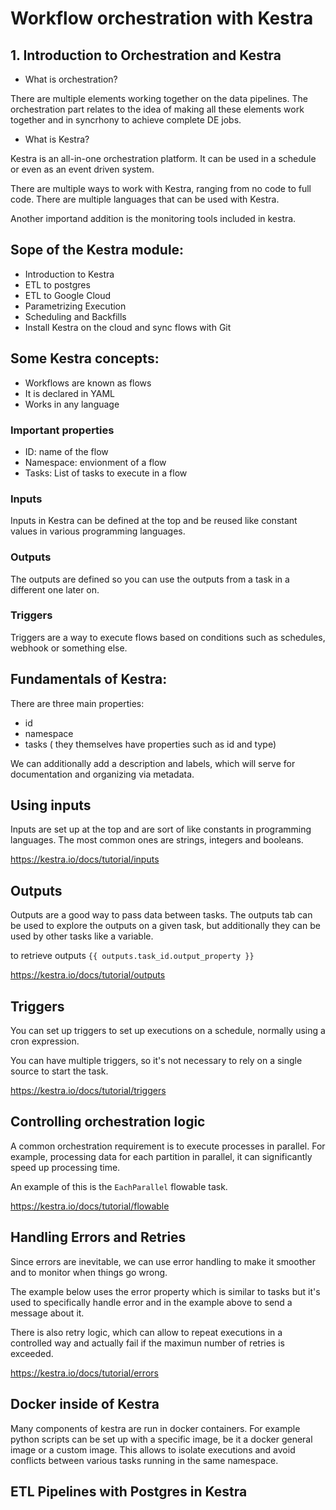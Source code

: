 # Workflow orchestration with Kestra

## 1. Introduction to Orchestration and Kestra

* What is orchestration?

There are multiple elements working together on the data pipelines. The orchestration part relates to the idea of making all these elements work together and in syncrhony to achieve complete DE jobs.

* What is Kestra?

Kestra is an all-in-one orchestration platform. It can be used in a schedule or even as an event driven system. 

There are multiple ways to work with Kestra, ranging from no code to full code. There are multiple languages that can be used with Kestra. 

Another importand addition is the monitoring tools included in kestra. 

## Sope of the Kestra module:

- Introduction to Kestra
- ETL to postgres
- ETL to Google Cloud
- Parametrizing Execution
- Scheduling and Backfills
- Install Kestra on the cloud and sync flows with Git


## Some Kestra concepts:

- Workflows are known as flows
- It is declared in YAML
- Works in any language

### Important properties

- ID: name of the flow
- Namespace: envionment of a flow
- Tasks: List of tasks to execute in a flow


### Inputs

Inputs in Kestra can be defined at the top and be reused like constant values in various programming languages.

### Outputs

The outputs are defined so you can use the outputs from a task in a different one later on.

### Triggers

Triggers are a way to execute flows based on conditions such as schedules, webhook or something else. 

## Fundamentals of Kestra:

There are three main properties:

* id
* namespace
* tasks ( they themselves have properties such as id and type)

We can additionally add a description and labels, which will serve for documentation and organizing via metadata.

## Using inputs

Inputs are set up at the top and are sort of like constants in programming languages. The most common ones are strings, integers and booleans.

https://kestra.io/docs/tutorial/inputs

## Outputs

Outputs are a good way to pass data between tasks. The outputs tab can be used to explore the outputs on a given task, but additionally they can be used by other tasks like a variable. 

to retrieve outputs `{{ outputs.task_id.output_property }}`

https://kestra.io/docs/tutorial/outputs

## Triggers

You can set up triggers to set up executions on a schedule, normally using a cron expression.

You can have multiple triggers, so it's not necessary to rely on a single source to start the task. 

https://kestra.io/docs/tutorial/triggers

## Controlling orchestration logic

A common orchestration requirement is to execute processes in parallel. For example, processing data for each partition in parallel, it can significantly speed up processing time. 

An example of this is the `EachParallel` flowable task.

https://kestra.io/docs/tutorial/flowable

## Handling Errors and Retries

Since errors are inevitable, we can use error handling to make it smoother and to monitor when things go wrong. 

The example below uses the error property which is similar to tasks but it's used to specifically handle error and in the example above to send a message about it.

There is also retry logic, which can allow to repeat executions in a controlled way and actually fail if the maximun number of retries is exceeded. 

https://kestra.io/docs/tutorial/errors

## Docker inside of Kestra

Many components of kestra are run in docker containers. For example python scripts can be set up with a specific image, be it a docker general image or a custom image. This allows to isolate executions and avoid conflicts between various tasks running in the same namespace. 

## ETL Pipelines with Postgres in Kestra

